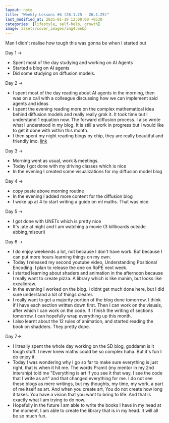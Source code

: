 ```yaml
---
layout: note
title: "Weekly Lessons #4 (20.1.25 - 26.1.25)"
last_modified_at: 2025-01-19 12:00:00 +0530
categories: [lifestyle, self-help, growth]
image: assets/cover_images/img4.webp
---
```


Man I didn't realise how tough this was gonna be when I started out

Day 1 ->

- Spent most of the day studying and working on AI Agents
- Started a blog on AI agents
- Did some studying on diffusion models.

Day 2 ->

- I spent most of the day reading about AI agents in the morning, then was on a call with a colleague discussing how we can implement said agents and ideas
- I spent the evening reading more on the complex mathematical idea behind diffusion models and really really grok it. It took time but I understand 1 equation now. The forward diffusion process. I also wrote what I understood in my blog. It is still a work in progress but I would like to get it done with within this month.
- I then spent my night reading blogs by chip, they are really beautiful and friendly imo. [link](https://huyenchip.com/)

Day 3 ->

- Morning went as usual, work & meetings.
- Today I got done with my driving classes which is nice
- In the evening I created some visualizations for my diffusion model blog

Day 4 ->

- copy paste above morning routine
- In the evening I added more content for the diffusion blog
- I woke up at 4 to start writing a guide on ml maths. That was nice.

Day 5 ->

- I got done with UNETs which is pretty nice
- It's ;ate at night and I am watching a movie (3 billboards outside ebbing,misouri)

Day 6 ->

- I do enjoy weekends a lot, not because I don't have work. But because I can put more hours learning things on my own.
- Today I released my second youtube video, Understanding Positional Encoding. I plan to release the one on RoPE next week.
- I started learning about shaders and animation in the afternoon because I really want to create pizza. A library which is like manim, but looks like excalidraw.
- In the evening I worked on the blog. I didnt get much done here, but I did sure understand a lot of things clearer.
- I really want to get a majority portion of the blog done tomorrow. I think if I have each section written down first. Then I can work on the visuals, after which I can work on the code. If I finish the writing of sections tomorrow. I can hopefully wrap everything up this month.
- I also learnt about the 12 rules of animation, and started reading the book on shadders. They pretty dope. 

Day 7-> 

- I litreally spent the whole day working on the SD blog, goddamn is it tough stuff. I never knew maths could be so complex haha. But it's fun I do enjoy it. 
- Today I was wondering why I go so far to make sure everything is just right, that is when it hit me. The words Pramit (my mentor in my 2nd intership) told me "Everything is art if you see it that way, I see the code that I write as art" and that changed everything for me. I do not see these blogs as mere writings, but my thoughts, my time, my work, a part of me itself as art. And when you create art, You do not create how long it takes. You have a vision that you want to bring to life. And that is exactly what I am trying to do now. 
- Hopefully in the future I am able to write the books I have in my head at the moment, I am able to create the library that is in my head. It will all be so much fun. 